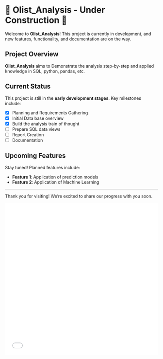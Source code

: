 # 🚧 Olist_Analysis - Under Construction 🚧

Welcome to **Olist_Analysis**! This project is currently in development, and new features, functionality, and documentation are on the way.

## Project Overview

**Olist_Analysis** aims to Demonstrate the analysis step-by-step and applied knowledge in SQL, python, pandas, etc.

## Current Status

This project is still in the **early development stages**. Key milestones include:
- [x] Planning and Requirements Gathering
- [X] Initial Data base overview
- [X] Build the analysis train of thought
- [ ] Prepare SQL data views
- [ ] Report Creation
- [ ] Documentation

## Upcoming Features

Stay tuned! Planned features include:
- **Feature 1**: Application of prediction models
- **Feature 2**: Application of Machine Learning

---

Thank you for visiting! We’re excited to share our progress with you soon.
<!-- Example: embed.html -->
<iframe src="[https://your-canva-link](https://www.canva.com/design/DAGUO3H1zyQ/Dpmcw6SRM3pJRcYo4qkGGg/edit?utm_content=DAGUO3H1zyQ&utm_campaign=designshare&utm_medium=link2&utm_source=sharebutton)" width="100%" height="500px" frameborder="0" allowfullscreen></iframe>
